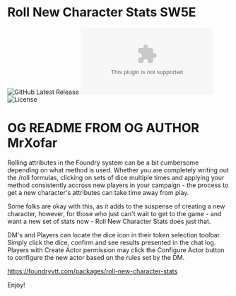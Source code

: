 # Roll New Character Stats SW5E
![GitHub Latest Release](https://img.shields.io/github/release/unrealkakeman89/roll-new-character-stats-sw5e?style=flat-square)
![GitHub Downloads Latest](https://img.shields.io/github/downloads/unrealkakeman89/roll-new-character-stats-sw5e/latest/sw5e-companions.zip?style=flat-square)
![License](https://img.shields.io/github/license/unrealkakeman89/roll-new-character-stats-sw5e?style=flat-square)
# OG README FROM OG AUTHOR MrXofar
Rolling attributes in the Foundry system can be a bit cumbersome depending on what method is used. Whether you are completely writing out the /roll formulas, clicking on sets of dice multiple times and applying your method consistently accross new players in your campaign - the process to get a new character's attributes can take time away from play. 

Some folks are okay with this, as it adds to the suspense of creating a new character, however, for those who just can't wait to get to the game - and want a new set of stats now - Roll New Character Stats does just that. 

DM's and Players can locate the dice icon in their token selection toolbar. Simply click the dice, confirm and see results presented in the chat log. Players with Create Actor permission may click the Configure Actor button to configure the new actor based on the rules set by the DM. 

https://foundryvtt.com/packages/roll-new-character-stats

Enjoy!

